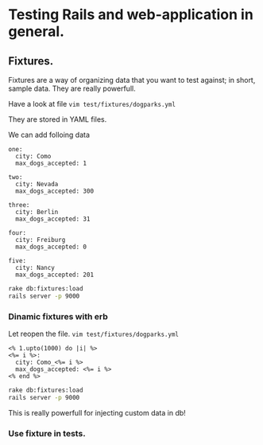# Testing Rails and web-application in general.


## Fixtures.

Fixtures are a way of organizing data that you want to test against; in short, sample data.
They are really powerfull.


Have a look at file
`vim test/fixtures/dogparks.yml`
     

They are stored in YAML files.

We can add folloing data

```
one:
  city: Como
  max_dogs_accepted: 1

two:
  city: Nevada
  max_dogs_accepted: 300

three:
  city: Berlin
  max_dogs_accepted: 31

four:
  city: Freiburg
  max_dogs_accepted: 0

five:
  city: Nancy
  max_dogs_accepted: 201
```

```bash
rake db:fixtures:load
rails server -p 9000
```

### Dinamic fixtures with erb

Let reopen the file. `vim test/fixtures/dogparks.yml`

```
<% 1.upto(1000) do |i| %>
<%= i %>:
  city: Como_<%= i %>
  max_dogs_accepted: <%= i %>
<% end %>
```

```bash
rake db:fixtures:load
rails server -p 9000
```

This is really powerfull for injecting custom data in db!


### Use fixture in tests.


